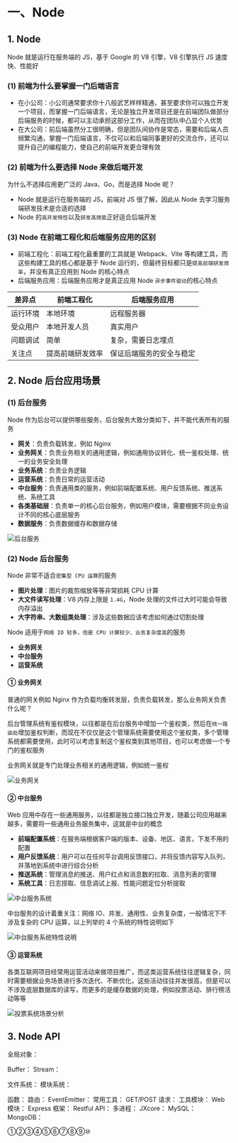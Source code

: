 # 一、Node

## 1. Node

Node 就是运行在服务端的 JS，基于 Google 的 V8 引擎，V8 引擎执行 JS 速度快、性能好

### (1) 前端为什么要掌握一门后端语言

* 在小公司：小公司通常要求你十八般武艺样样精通，甚至要求你可以独立开发一个项目，而掌握一门后端语言，无论是独立开发项目还是在前端团队做部分后端服务的时候，都可以主动承担这部分工作，从而在团队中凸显个人优势
* 在大公司：前后端虽然分工很明确，但是团队间协作是常态，需要和后端人员频繁沟通，掌握一门后端语言，不仅可以和后端同事更好的交流合作，还可以提升自己的编程能力，使自己的前端开发更合理有效

### (2) 前端为什么要选择 Node 来做后端开发

为什么不选择应用更广泛的 Java、Go，而是选择 Node 呢？

* Node 就是运行在服务端的 JS，前端对 JS 很了解，因此从 Node 去学习服务端研发技术是合适的选择
* Node 的`高并发特性`以及`研发高效能`正好适合后端开发

### (3) Node 在前端工程化和后端服务应用的区别

* 前端工程化：前端工程化最重要的工具就是 Webpack、Vite 等构建工具，而这些构建工具的核心都是基于 Node 运行的，但最终目标都只是`提高前端研发效率`，并没有真正应用到 Node 的核心特点
* 后端服务应用：后端服务应用才是真正应用 Node `异步事件驱动`的核心特点

|差异点|前端工程化|后端服务应用|
|------|---------|-----------|
|运行环境|本地环境|远程服务器|
|受众用户|本地开发人员|真实用户|
|问题调试|简单|复杂，需要日志埋点|
|关注点|提高前端研发效率|保证后端服务的安全与稳定|

## 2. Node 后台应用场景

### (1) 后台服务

Node 作为后台可以提供哪些服务，后台服务大致分类如下，并不能代表所有的服务

* **网关**：负责负载转发，例如 Nginx
* **业务网关**：负责业务相关的通用逻辑，例如通用协议转化、统一鉴权处理、统一的业务安全处理
* **业务系统**：负责业务逻辑
* **运营系统**：负责日常的运营活动
* **中台服务**：负责通用类的服务，例如前端配置系统、用户反馈系统、推送系统、系统工具
* **各类基础层**：负责单一的核心后台服务，例如用户模块，需要根据不同业务设计不同的核心底层服务
* **数据服务**：负责数据缓存和数据存储

![后台服务]()

### (2) Node 后台服务

Node 非常不适合`密集型 CPU 运算`的服务

* **图片处理**：图片的裁剪缩放等等非常损耗 CPU 计算
* **大文件读写处理**：V8 内存上限是 `1.4G`，Node 处理的文件过大时可能会导致内存溢出
* **大字符串、大数组类处理**：涉及这些数据应该考虑如何通过切割处理

Node 适用于`网络 IO 较多，但是 CPU 计算较少、业务复杂度高`的服务

* **业务网关**
* **中台服务**
* **运营系统**

#### ① 业务网关

普通的网关例如 Nginx 作为负载均衡转发层，负责负载转发，那么业务网关负责什么呢？

后台管理系统有鉴权模块，以往都是在后台服务中增加一个鉴权类，然后在`统一路由处`增加鉴权判断，而现在不仅仅是这个管理系统需要使用这个鉴权类，多个管理系统都需要使用，此时可以考虑复制这个鉴权类到其他项目，也可以考虑做一个专门的鉴权服务

业务网关就是专门处理业务相关的通用逻辑，例如统一鉴权

![业务网关]()

#### ② 中台服务

Web 应用中存在一些通用服务，以往都是独立接口独立开发，随着公司应用越来越多，需要将一些通用业务服务集中，这就是中台的概念

* **前端配置系统**：在服务端根据客户端的版本、设备、地区、语言，下发不用的配置
* **用户反馈系统**：用户可以在任何平台调用反馈接口，并将反馈内容写入队列，并落地到系统中进行综合分析
* **推送系统**：管理消息的推送、用户红点和消息数的拉取、消息列表的管理
* **系统工具**：日志捞取、信息调试上报、性能问题定位分析提取

![中台服务系统]()

中台服务的设计着重关注：网络 IO、并发、通用性、业务复杂度，一般情况下不涉及复杂的 CPU 运算，以上列举的 4 个系统的特性说明如下

![中台服务系统特性说明]()

#### ③ 运营系统

各类互联网项目经常用运营活动来做项目推广，而这类运营系统往往逻辑复杂，同时需要根据业务场景进行多次迭代、不断优化，这些活动往往并发很高，但是可以不涉及底层数据库的读写，而更多的是缓存数据的处理，例如投票活动、排行榜活动等等

![投票系统场景分析]()

## 3. Node API

全局对象：

Buffer：
Stream：

文件系统：
模块系统：

函数：
路由：
EventEmitter：
常用工具：
GET/POST 请求：
工具模块：
Web 模块：
Express 框架：
Restful API：
多进程：
JXcore：
MySQL：
MongoDB：

①②③④⑤⑥⑦⑧⑨⑩
